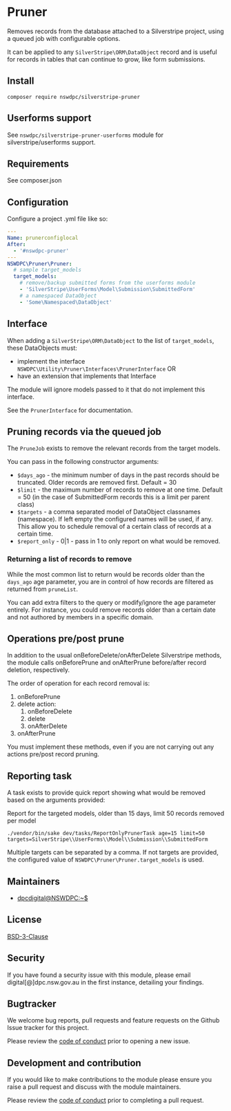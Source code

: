 # Pruner

Removes records from the database attached to a Silverstripe project, using a queued job with configurable options.

It can be applied to any `SilverStripe\ORM\DataObject` record and is useful for records in tables that can continue to grow, like form submissions.

## Install

```shell
composer require nswdpc/silverstripe-pruner
```

## Userforms support

See `nswdpc/silverstripe-pruner-userforms` module for silverstripe/userforms support.

## Requirements

See composer.json

## Configuration

Configure a project .yml file like so:

```yml
---
Name: prunerconfiglocal
After:
  - '#nswdpc-pruner'
---
NSWDPC\Pruner\Pruner:
  # sample target_models
  target_models:
    # remove/backup submitted forms from the userforms module
    - 'SilverStripe\UserForms\Model\Submission\SubmittedForm'
    # a namespaced DataObject
    - 'Some\Namespaced\DataObject'
```

## Interface

When adding a `SilverStripe\ORM\DataObject` to the list of `target_models`, these DataObjects must:

+ implement the interface `NSWDPC\Utility\Pruner\Interfaces\PrunerInterface` OR
+ have an extension that implements that Interface

The module will ignore models passed to it that do not implement this interface.

See the `PrunerInterface` for documentation.

## Pruning records via the queued job

The `PruneJob` exists to remove the relevant records from the target models.

You can pass in the following constructor arguments:

+ `$days_ago` - the minimum number of days in the past records should be truncated. Older records are removed first. Default  = 30
+ `$limit` - the maximum number of records to remove at one time. Default = 50 (in the case of SubmittedForm records this is a limit per parent class)
+ `$targets` - a comma separated model of DataObject classnames (namespace). If left empty the configured names will be used, if any. This allow you to schedule removal of a certain class of records at a certain time.
+ `$report_only` - 0|1 - pass in 1 to only report on what would be removed.

### Returning a list of records to remove

While the most common list to return would be records older than the `days_ago` age parameter, you are in control of how records are filtered as returned from `pruneList`.

You can add extra filters to the query or modify/ignore the age parameter entirely. For instance, you could remove records older than a certain date and not authored by members in a specific domain.

## Operations pre/post prune

In addition to the usual onBeforeDelete/onAfterDelete Silverstripe methods, the module calls onBeforePrune and onAfterPrune before/after record deletion, respectively.

The order of operation for each record removal is:

1. onBeforePrune
1. delete action:
    1. onBeforeDelete
    1. delete
    1. onAfterDelete
1. onAfterPrune

You must implement these methods, even if you are not carrying out any actions pre/post record pruning.

## Reporting task

A task exists to provide quick report showing what would be removed based on the arguments provided:

Report for the targeted models, older than 15 days, limit 50 records removed per model
```shell
./vendor/bin/sake dev/tasks/ReportOnlyPrunerTask age=15 limit=50 targets=SilverStripe\\UserForms\\Model\\Submission\\SubmittedForm
```

Multiple targets can be separated by a comma. If not targets are provided, the configured value of `NSWDPC\Pruner\Pruner.target_models` is used.

## Maintainers

+ [dpcdigital@NSWDPC:~$](https://dpc.nsw.gov.au)

## License

[BSD-3-Clause](./LICENSE.md)

## Security

If you have found a security issue with this module, please email digital[@]dpc.nsw.gov.au in the first instance, detailing your findings.

## Bugtracker

We welcome bug reports, pull requests and feature requests on the Github Issue tracker for this project.

Please review the [code of conduct](./code-of-conduct.md) prior to opening a new issue.

## Development and contribution

If you would like to make contributions to the module please ensure you raise a pull request and discuss with the module maintainers.

Please review the [code of conduct](./code-of-conduct.md) prior to completing a pull request.
